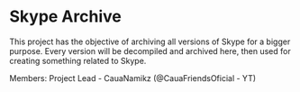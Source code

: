 # Skype Archive
This project has the objective of archiving all versions of Skype for a bigger purpose.
Every version will be decompiled and archived here, then used for creating something related to Skype.

Members:
Project Lead - CauaNamikz (@CauaFriendsOficial - YT)
